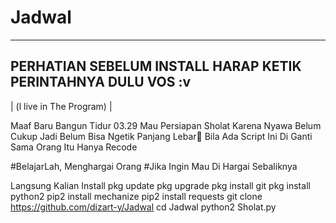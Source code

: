 # Jadwal

-------------------------------------
PERHATIAN SEBELUM INSTALL HARAP KETIK
PERINTAHNYA DULU VOS :v
-------------------------------------
| (l live in The Program) |

Maaf Baru Bangun Tidur 03.29 Mau Persiapan Sholat
Karena Nyawa Belum Cukup Jadi Belum Bisa Ngetik Panjang Lebar🙏 
Bila Ada Script Ini Di Ganti Sama Orang
Itu Hanya Recode

#BelajarLah, Menghargai Orang
#Jika Ingin Mau Di Hargai Sebaliknya

Langsung Kalian Install
pkg update
pkg upgrade
pkg install git
pkg install python2
pip2 install mechanize
pip2 install requests
git clone https://github.com/dizart-y/Jadwal
cd Jadwal
python2 Sholat.py
